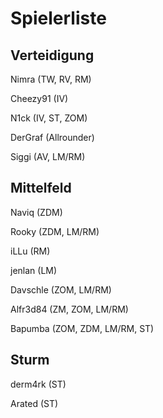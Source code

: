 Spielerliste
==========

Verteidigung
----------

Nimra (TW, RV, RM)

Cheezy91 (IV)

N1ck (IV, ST, ZOM)

DerGraf (Allrounder)

Siggi (AV, LM/RM)

Mittelfeld
----------

Naviq (ZDM)

Rooky (ZDM, LM/RM)

iLLu (RM)

jenlan (LM)

Davschle (ZOM, LM/RM)

Alfr3d84 (ZM, ZOM, LM/RM)

Bapumba (ZOM, ZDM, LM/RM, ST)

Sturm
----------

derm4rk (ST)

Arated (ST)
